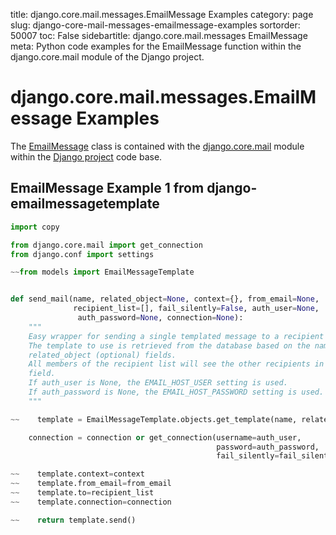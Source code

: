 title: django.core.mail.messages.EmailMessage Examples
category: page
slug: django-core-mail-messages-emailmessage-examples
sortorder: 50007
toc: False
sidebartitle: django.core.mail.messages EmailMessage
meta: Python code examples for the EmailMessage function within the django.core.mail module of the Django project. 


# django.core.mail.messages.EmailMessage Examples
The 
[EmailMessage](https://github.com/django/django/blob/master/django/core/mail/message.py)
class is contained with the 
[django.core.mail](https://github.com/django/django/tree/master/django/core/mail)
module within the [Django project](/django.html) code base. 


## EmailMessage Example 1 from django-emailmessagetemplate


```python
import copy

from django.core.mail import get_connection
from django.conf import settings

~~from models import EmailMessageTemplate


def send_mail(name, related_object=None, context={}, from_email=None,
              recipient_list=[], fail_silently=False, auth_user=None,
               auth_password=None, connection=None):
    """
    Easy wrapper for sending a single templated message to a recipient list.  
    The template to use is retrieved from the database based on the name and 
    related_object (optional) fields.
    All members of the recipient list will see the other recipients in the 'To' 
    field.
    If auth_user is None, the EMAIL_HOST_USER setting is used.
    If auth_password is None, the EMAIL_HOST_PASSWORD setting is used.
    """

~~    template = EmailMessageTemplate.objects.get_template(name, related_object)

    connection = connection or get_connection(username=auth_user,
                                              password=auth_password,
                                              fail_silently=fail_silently)

~~    template.context=context
~~    template.from_email=from_email
~~    template.to=recipient_list
~~    template.connection=connection

~~    return template.send()
```
